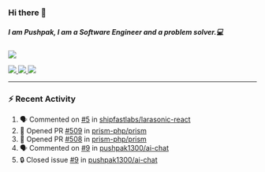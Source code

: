 ### Hi there 👋

##### I am Pushpak, I am a Software Engineer and a problem solver.💻

<a href='https://twitter.com/pushpak1300'><a href="https://pushpak1300.me/" target="_blank">
  <img src="https://img.shields.io/badge/website-%23E34F26.svg?&style=for-the-badge" />
</a> 
 
 <a href="https://twitter.com/pushpak1300" target="_blank">
  <img src="https://img.shields.io/badge/twitter-%231DA1F2.svg?&style=for-the-badge&logo=twitter&logoColor=white" />
</a> 

<a href="https://www.linkedin.com/in/pushpak-c-286b17b1/" target="_blank">
  <img src="https://img.shields.io/badge/linkedin-%230077B5.svg?&style=for-the-badge&logo=linkedin&logoColor=white" />
</a> 

<a href="https://dev.to/pushpak1300/" target="_blank">
  <img src="http://img.shields.io/badge/dev.to-gray?style=for-the-badge&logo=dev.to&?logoColor=white?logoWidth=100?label=" />
</a> 


</p>

---

### ⚡ Recent Activity

<!--START_SECTION:activity-->
1. 🗣 Commented on [#5](https://github.com/shipfastlabs/larasonic-react/issues/5#issuecomment-3092277295) in [shipfastlabs/larasonic-react](https://github.com/shipfastlabs/larasonic-react)
2. 💪 Opened PR [#509](https://github.com/prism-php/prism/pull/509) in [prism-php/prism](https://github.com/prism-php/prism)
3. 💪 Opened PR [#508](https://github.com/prism-php/prism/pull/508) in [prism-php/prism](https://github.com/prism-php/prism)
4. 🗣 Commented on [#9](https://github.com/pushpak1300/ai-chat/issues/9#issuecomment-3079385766) in [pushpak1300/ai-chat](https://github.com/pushpak1300/ai-chat)
5. 🔒 Closed issue [#9](https://github.com/pushpak1300/ai-chat/issues/9) in [pushpak1300/ai-chat](https://github.com/pushpak1300/ai-chat)
<!--END_SECTION:activity-->
